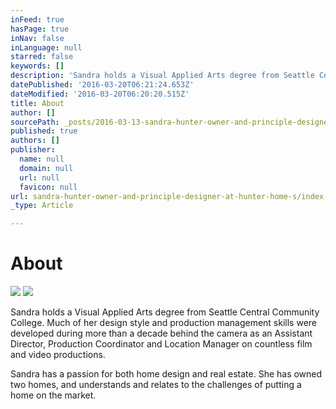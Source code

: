 ```yaml
---
inFeed: true
hasPage: true
inNav: false
inLanguage: null
starred: false
keywords: []
description: 'Sandra holds a Visual Applied Arts degree from Seattle Central Community College. Much of her design style and production management skills were developed during more than a decade behind the camera as an Assistant Director, Production Coordinator and Location Manager on countless film and video productions.'
datePublished: '2016-03-20T06:21:24.653Z'
dateModified: '2016-03-20T06:20:20.515Z'
title: About
author: []
sourcePath: _posts/2016-03-13-sandra-hunter-owner-and-principle-designer-at-hunter-home-s.md
published: true
authors: []
publisher:
  name: null
  domain: null
  url: null
  favicon: null
url: sandra-hunter-owner-and-principle-designer-at-hunter-home-s/index.html
_type: Article

---
```

# About
![](https://the-grid-user-content.s3-us-west-2.amazonaws.com/5d2ef9dc-fa79-48e8-8ed2-720149863a64.jpg)
![](https://the-grid-user-content.s3-us-west-2.amazonaws.com/02695b30-b2f3-47d5-b558-1348def8b813.jpg)

Sandra holds a Visual Applied Arts degree from Seattle Central Community College. Much of her design style and production management skills were developed during more than a decade behind the camera as an Assistant Director, Production Coordinator and Location Manager on countless film and video productions.

Sandra has a passion for both home design and real estate. She has owned two homes, and understands and relates to the challenges of putting a home on the market.